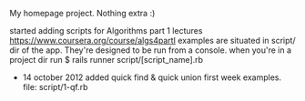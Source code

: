 My homepage project. Nothing extra :)

started adding scripts for Algorithms part 1 lectures https://www.coursera.org/course/algs4partI
examples are situated in script/ dir of the app.
They're designed to be run from a console. when you're in a project dir run
$ rails runner script/[script_name].rb

* 14 october 2012
added quick find & quick union  first week examples.
file: script/1-qf.rb 
